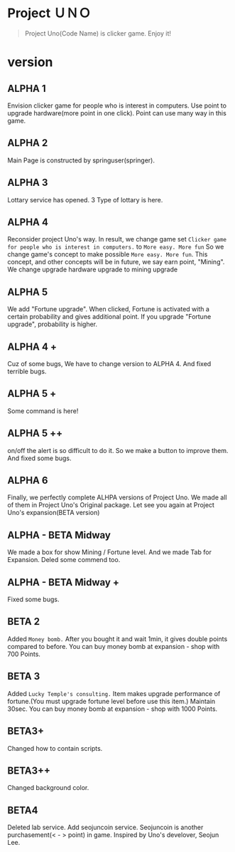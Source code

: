 Project ＵＮＯ
==============
> Project Uno(Code Name) is clicker game. Enjoy it!



# version
## ALPHA 1
Envision clicker game for people who is interest in computers.
Use point to upgrade hardware(more point in one click).
Point can use many way in this game.

## ALPHA 2
Main Page is constructed by springuser(springer).

## ALPHA 3
Lottary service has opened. 3 Type of lottary is here.

## ALPHA 4
Reconsider project Uno's way. In result, we change game set 
```Clicker game for people who is interest in computers.```
to 
```More easy. More fun```
So we change game's concept to make possible ```More easy. More fun```.
This concept, and other concepts will be in future, we say earn point, "Mining".
We change upgrade hardware upgrade to mining upgrade

## ALPHA 5 
We add "Fortune upgrade".
When clicked, Fortune is activated with a certain probability and gives additional point.
If you upgrade "Fortune upgrade", probability is higher.

## ALPHA 4 +
Cuz of some bugs, We have to change version to ALPHA 4.
And fixed terrible bugs.

## ALPHA 5 +
Some command is here!

## ALPHA 5 ++
on/off the alert is so difficult to do it.
So we make a button to improve them.
And fixed some bugs.

## ALPHA 6
Finally, we perfectly complete ALHPA versions of Project Uno.
We made all of them in Project Uno's Original package.
Let see you again at Project Uno's expansion(BETA version)

## ALPHA - BETA Midway
We made a box for show Mining / Fortune level.
And we made Tab for Expansion.
Deled some commend too. 

## ALPHA - BETA Midway +
Fixed some bugs.

## BETA 2
Added ```Money bomb.```
After you bought it and wait 1min, it gives double points compared to before.
You can buy money bomb at expansion - shop with 700 Points.

## BETA 3
Added ```Lucky Temple's consulting.```
Item makes upgrade performance of fortune.(You must upgrade fortune level before use this item.)
Maintain 30sec.
You can buy money bomb at expansion - shop with 1000 Points.

## BETA3+
Changed how to contain scripts.

## BETA3++
Changed background color.

## BETA4
Deleted lab service.
Add seojuncoin service.
Seojuncoin is another purchasement(< - > point) in game.
Inspired by Uno's develover, Seojun Lee.